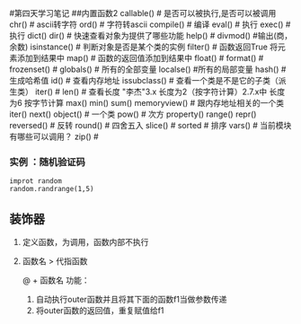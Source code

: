 #第四天学习笔记
##内置函数2
    callable() #  是否可以被执行,是否可以被调用
    chr()  # ascii转字符
    ord()  # 字符转ascii
    compile()  # 编译
    eval()  # 执行
    exec()  # 执行
    dict()
    dir()  # 快速查看对象为提供了哪些功能
    help()  #
    divmod()  #输出(商，余数)
    isinstance()  # 判断对象是否是某个类的实例
    filter() # 函数返回True 将元素添加到结果中
    map() # 函数的返回值添加到结果中
    float() #
    format() #
    frozenset() #
    globals() # 所有的全部变量
    localse() #所有的局部变量
    hash() # 生成哈希值
    id() # 查看内存地址
    issubclass() # 查看一个类是不是它的子类（派生类）
    iter() # 
    len() # 查看长度 "李杰"3.x 长度为2（按字符计算）2.7.x中 长度为6 按字节计算
    max()
    min()
    sum()
    memoryview() # 跟内存地址相关的一个类
    iter()
    next()
    object() # 一个类
    pow() # 次方
    property()
    range()
    repr()
    reversed() # 反转
    round() # 四舍五入
    slice() # 
    sorted # 排序
    vars() # 当前模块有哪些可以调用？
    zip() # 
    
    
### 实例 ：随机验证码
    improt random
    random.randrange(1,5)

## 装饰器
1. 定义函数，为调用，函数内部不执行
2. 函数名 > 代指函数

    @ + 函数名
    功能：
    1. 自动执行outer函数并且将其下面的函数f1当做参数传递
    2. 将outer函数的返回值，重复赋值给f1                                                                                                          